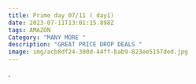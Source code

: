 ```yaml
---
title: Prime day 07/11 ( day1)
date: 2023-07-11T13:01:15.898Z
tags: AMAZON
Category: "MANY MORE "
description: "GREAT PRICE DROP DEALS "
image: img/acb8df24-300d-44ff-bab9-823ee5157ded.jpg
---
```

.